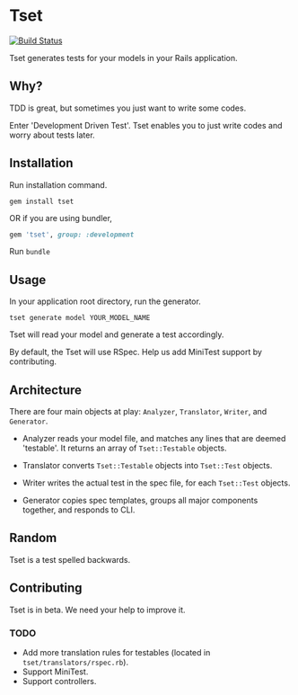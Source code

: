 # Tset

[![Build Status](https://travis-ci.org/sungwoncho/tset.svg?branch=master)](https://travis-ci.org/sungwoncho/tset)

Tset generates tests for your models in your Rails application.

## Why?

TDD is great, but sometimes you just want to write some codes.

Enter 'Development Driven Test'. Tset enables you to just write codes and worry about tests later.

## Installation

Run installation command.

```
gem install tset
```

OR if you are using bundler,

```ruby
gem 'tset', group: :development
```

Run `bundle`

## Usage

In your application root directory, run the generator.

```
tset generate model YOUR_MODEL_NAME
```

Tset will read your model and generate a test accordingly.

By default, the Tset will use RSpec. Help us add MiniTest support by contributing.

## Architecture

There are four main objects at play: `Analyzer`, `Translator`, `Writer`, and `Generator`.

* Analyzer reads your model file, and matches any lines that are deemed 'testable'. It returns an array of `Tset::Testable` objects.

* Translator converts `Tset::Testable` objects into `Tset::Test` objects.

* Writer writes the actual test in the spec file, for each `Tset::Test` objects.

* Generator copies spec templates, groups all major components together, and responds to CLI.

## Random

Tset is a test spelled backwards.

## Contributing

Tset is in beta. We need your help to improve it.

### TODO

* Add more translation rules for testables (located in `tset/translators/rspec.rb`).
* Support MiniTest.
* Support controllers.
